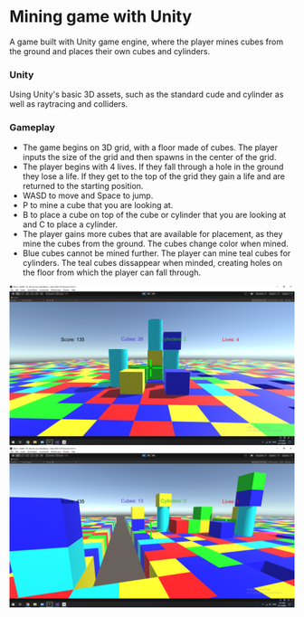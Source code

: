 # Mining game with Unity
A game built with Unity game engine, where the player mines cubes from the ground and places their own cubes and cylinders.

### Unity
Using Unity's basic 3D assets, such as the standard cude and cylinder as well as raytracing and colliders.

### Gameplay
* The game begins on 3D grid, with a floor made of cubes. The player inputs the size of the grid and then spawns in the center of the grid.
* The player begins with 4 lives. If they fall through a hole in the ground they lose a life. If they get to the top of the grid they gain a life and are returned to the starting position.
* WASD to move and Space to jump.
* P to mine a cube that you are looking at.
* B to place a cube on top of the cube or cylinder that you are looking at and C to place a cylinder.
* The player gains more cubes that are available for placement, as they mine the cubes from the ground. The cubes change color when mined.
* Blue cubes cannot be mined further. The player can mine teal cubes for cylinders. The teal cubes dissappear when minded, creating holes on the floor from which the player can fall through.

![Image](https://github.com/VictorMegir/Minecraft-clone-with-Unity/blob/master/Screenshots/screenshot%201.png)
![Image](https://github.com/VictorMegir/Minecraft-clone-with-Unity/blob/master/Screenshots/screenshot%202.png)
